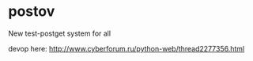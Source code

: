# postov
New test-postget system for all 

devop here: http://www.cyberforum.ru/python-web/thread2277356.html 
